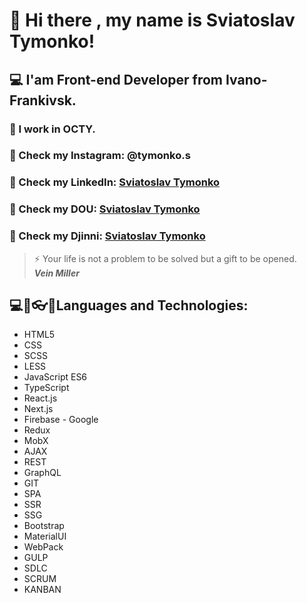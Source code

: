 # 👋 Hi there , my name is Sviatoslav Tymonko!<br/>
## 💻 I'am Front-end Developer from Ivano-Frankivsk.<br/>
### 👔 I work in OCTY.<br/>
### 💬 Check my Instagram: @tymonko.s<br/>
### 💬 Check my LinkedIn: [Sviatoslav Tymonko](https://www.linkedin.com/in/sviatoslav-tymonko-965419222/)<br/>
### 💬 Check my DOU: [Sviatoslav Tymonko](https://dou.ua/users/sviataoslav-tymonko/)<br/>
### 💬 Check my Djinni: [Sviatoslav Tymonko](https://djinni.co/q/c1f5e4e296/)<br/>


>⚡ Your life is not a problem to be solved but a gift to be opened. <br/>
>***Vein Miller***

## ​💻​💾​👓​👔​ Languages and Technologies:<br/>
* HTML5<br/>
* CSS<br/>
* SCSS<br/>
* LESS<br/>
* JavaScript ES6<br/>
* TypeScript<br/>
* React.js<br/>
* Next.js<br/>
* Firebase - Google<br/>
* Redux<br/>
* MobX<br/>
* AJAX<br/>
* REST<br/>
* GraphQL<br/>
* GIT<br/>
* SPA<br/>
* SSR<br/>
* SSG<br/>
* Bootstrap<br/>
* MaterialUI<br/>
* WebPack<br/>
* GULP<br/>
* SDLC<br/>
* SCRUM<br/>
* KANBAN<br/>

